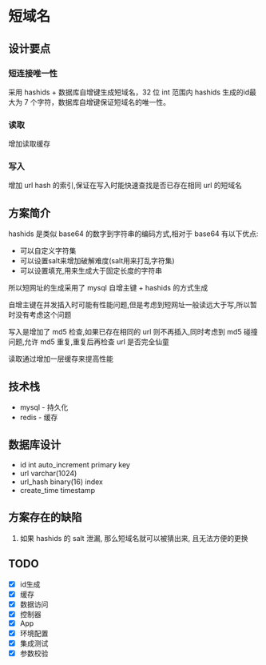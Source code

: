 # 短域名

## 设计要点

### 短连接唯一性
采用 hashids + 数据库自增键生成短域名，32 位 int 范围内 hashids 生成的id最大为 7 个字符，数据库自增键保证短域名的唯一性。
### 读取
增加读取缓存
### 写入
增加 url hash 的索引,保证在写入时能快速查找是否已存在相同 url 的短域名

## 方案简介
hashids 是类似 base64 的数字到字符串的编码方式,相对于 base64 有以下优点:
- 可以自定义字符集
- 可以设置salt来增加破解难度(salt用来打乱字符集)
- 可以设置填充,用来生成大于固定长度的字符串

所以短网址的生成采用了 mysql 自增主键 + hashids 的方式生成

自增主键在并发插入时可能有性能问题,但是考虑到短网址一般读远大于写,所以暂时没有考虑这个问题

写入是增加了 md5 检查,如果已存在相同的 url 则不再插入,同时考虑到 md5 碰撞问题,允许 md5 重复,重复后再检查 url 是否完全仙童

读取通过增加一层缓存来提高性能

## 技术栈
 - mysql - 持久化
 - redis - 缓存

## 数据库设计
 - id int auto_increment primary key
 - url varchar(1024)
 - url_hash binary(16) index
 - create_time timestamp

## 方案存在的缺陷
1. 如果 hashids 的 salt 泄漏, 那么短域名就可以被猜出来, 且无法方便的更换


## TODO
 - [x] id生成
 - [x] 缓存
 - [x] 数据访问
 - [x] 控制器
 - [x] App
 - [x] 环境配置
 - [x] 集成测试
 - [x] 参数校验
